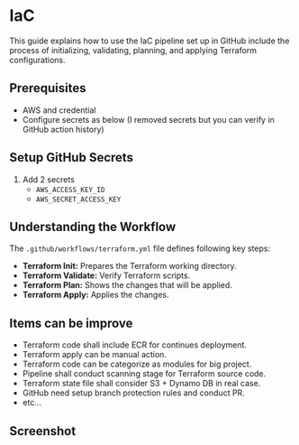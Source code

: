# IaC

This guide explains how to use the IaC pipeline set up in GitHub include the process of initializing, validating, planning, and applying Terraform configurations.

## Prerequisites

- AWS and credential
- Configure secrets as below (I removed secrets but you can verify in GitHub action history)

## Setup GitHub Secrets

1. Add 2 secrets
   - `AWS_ACCESS_KEY_ID`
   - `AWS_SECRET_ACCESS_KEY`

## Understanding the Workflow

The `.github/workflows/terraform.yml` file defines following key steps:

- **Terraform Init:** Prepares the Terraform working directory.
- **Terraform Validate:**  Verify Terraform scripts.
- **Terraform Plan:** Shows the changes that will be applied.
- **Terraform Apply:** Applies the changes.

## Items can be improve

- Terraform code shall include ECR for continues deployment.
- Terraform apply can be manual action.
- Terraform code can be categorize as modules for big project.
- Pipeline shall conduct scanning stage for Terraform source code.
- Terraform state file shall consider S3 + Dynamo DB in real case.
- GitHub need setup branch protection rules and conduct PR.
- etc...

## Screenshot